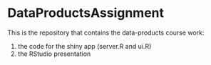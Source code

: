# DataProductsAssignment
This is the repository that contains the data-products course work:
1. the code for the shiny app (server.R and ui.R)
2. the RStudio presentation 

